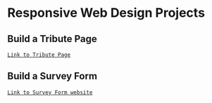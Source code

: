 # Responsive Web Design Projects

## Build a Tribute Page

[`Link to Tribute Page`](https://natcancein.github.io/FreeCodeCamp/ResponsiveWebDesignProjects/ada-lovelace/)

## Build a Survey Form

[`Link to Survey Form website`](https://natcancein.github.io/FreeCodeCamp/ResponsiveWebDesignProjects/survey-form/)